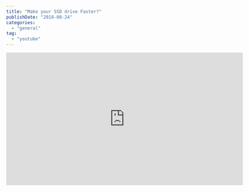 ```yaml
---
title: "Make your SSD drive Faster?"
publishDate: "2018-08-24"
categories: 
  - "general"
tag:
  - "youtube"
---
```


<iframe width="640" height="360" src="https://youtube.com/embed/zjaD-r4F3W4&t" frameborder="0" allowfullscreen="allowfullscreen"></iframe> 

